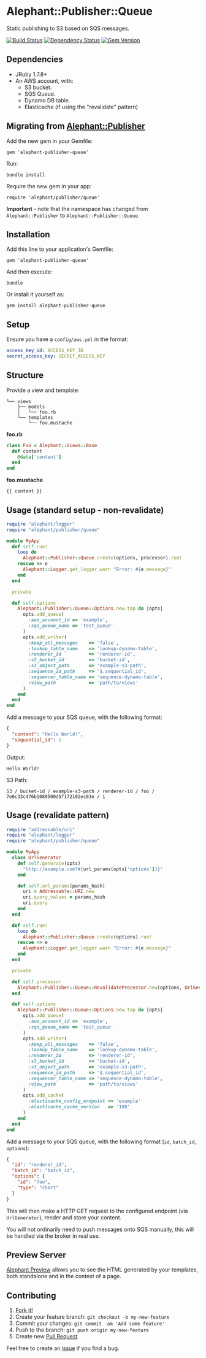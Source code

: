 # Alephant::Publisher::Queue

Static publishing to S3 based on SQS messages.

[![Build Status](https://travis-ci.org/BBC-News/alephant-publisher-queue.png?branch=master)](https://travis-ci.org/BBC-News/alephant-publisher-queue) [![Dependency Status](https://gemnasium.com/BBC-News/alephant-publisher-queue.png)](https://gemnasium.com/BBC-News/alephant-publisher-queue) [![Gem Version](https://badge.fury.io/rb/alephant-publisher-queue.png)](http://badge.fury.io/rb/alephant-publisher-queue)

## Dependencies

- JRuby 1.7.8+
- An AWS account, with:
  - S3 bucket.
  - SQS Queue.
  - Dynamo DB table.
  - Elasticache (if using the "revalidate" pattern)

## Migrating from [Alephant::Publisher](https://github.com/BBC-News/alephant-publisher)

Add the new gem in your Gemfile:

```
gem 'alephant-publisher-queue'
```

Run:

```
bundle install
```

Require the new gem in your app:

```
require 'alephant/publisher/queue'
```

**Important** - note that the namespace has changed from `Alephant::Publisher` to `Alephant::Publisher::Queue`.

## Installation

Add this line to your application's Gemfile:

```
gem 'alephant-publisher-queue'
```

And then execute:

```
bundle
```

Or install it yourself as:

```
gem install alephant-publisher-queue
```

## Setup

Ensure you have a `config/aws.yml` in the format:

```yaml
access_key_id: ACCESS_KEY_ID
secret_access_key: SECRET_ACCESS_KEY
```

## Structure

Provide a view and template:

```
└── views
    ├── models
    │   └── foo.rb
    └── templates
        └── foo.mustache
```

**foo.rb**

```ruby
class Foo < Alephant::Views::Base
  def content
    @data['content']
  end
end
```

**foo.mustache**

```
{{ content }}
```

## Usage (standard setup - non-revalidate)

```ruby
require "alephant/logger"
require "alephant/publisher/queue"

module MyApp
  def self.run!
    loop do
      Alephant::Publisher::Queue.create(options, processor).run!
    rescue => e
      Alephant::Logger.get_logger.warn "Error: #{e.message}"
    end
  end

  private

  def self.options
    Alephant::Publisher::Queue::Options.new.tap do |opts|
      opts.add_queue(
        :aws_account_id => 'example',
        :sqs_queue_name => 'test_queue'
      )
      opts.add_writer(
        :keep_all_messages    => 'false',
        :lookup_table_name    => 'lookup-dynamo-table',
        :renderer_id          => 'renderer-id',
        :s3_bucket_id         => 'bucket-id',
        :s3_object_path       => 'example-s3-path',
        :sequence_id_path     => '$.sequential_id',
        :sequencer_table_name => 'sequence-dynamo-table',
        :view_path            => 'path/to/views'
      )
    end
  end
end
```

Add a message to your SQS queue, with the following format:

```json
{
  "content": "Hello World!",
  "sequential_id": 1
}
```

Output:

```
Hello World!
```

S3 Path:

```
S3 / bucket-id / example-s3-path / renderer-id / foo / 7e0c33c476b1089500d5f172102ec03e / 1
```

## Usage (revalidate pattern)

```ruby
require "addressable/uri"
require "alephant/logger"
require "alephant/publisher/queue"

module MyApp
  class UrlGenerator
    def self.generate(opts)
      "http://example.com?#{url_params(opts['options'])}"
    end

    def self.url_params(params_hash)
      uri = Addressable::URI.new
      uri.query_values = params_hash
      uri.query
    end
  end

  def self.run!
    loop do
      Alephant::Publisher::Queue.create(options).run!
    rescue => e
      Alephant::Logger.get_logger.warn "Error: #{e.message}"
    end
  end

  private

  def self.processor
    Alephant::Publisher::Queue::RevalidateProcessor.new(options, UrlGenerator)
  end

  def self.options
    Alephant::Publisher::Queue::Options.new.tap do |opts|
      opts.add_queue(
        :aws_account_id => 'example',
        :sqs_queue_name => 'test_queue'
      )
      opts.add_writer(
        :keep_all_messages    => 'false',
        :lookup_table_name    => 'lookup-dynamo-table',
        :renderer_id          => 'renderer-id',
        :s3_bucket_id         => 'bucket-id',
        :s3_object_path       => 'example-s3-path',
        :sequence_id_path     => '$.sequential_id',
        :sequencer_table_name => 'sequence-dynamo-table',
        :view_path            => 'path/to/views'
      )
      opts.add_cache(
        :elasticache_config_endpoint => 'example'
        :elasticache_cache_version   => '100'
      )
    end
  end
end
```

Add a message to your SQS queue, with the following format (`id`, `batch_id`, `options`):

```json
{
  "id": "renderer_id",
  "batch_id": "batch_id",
  "options": {
    "id": "foo",
    "type": "chart"
  }
}
```

This will then make a HTTP GET request to the configured endpoint (via `UrlGenerator`), render and store your content.

You will not ordinarily need to push messages onto SQS manually, this will be handled via the broker in real use.

## Preview Server

[Alephant Preview](https://github.com/BBC-News/alephant-preview) allows you to see the HTML generated by your templates, both standalone and in the context of a page.

## Contributing

1. [Fork it!](http://github.com/BBC-News/alephant-publisher-queue/fork)
2. Create your feature branch: `git checkout -b my-new-feature`
3. Commit your changes: `git commit -am 'Add some feature'`
4. Push to the branch: `git push origin my-new-feature`
5. Create new [Pull Request](https://github.com/BBC-News/alephant-publisher-queue/compare).

Feel free to create an [issue](https://github.com/BBC-News/alephant-publisher-queue/issues/new) if you find a bug.
